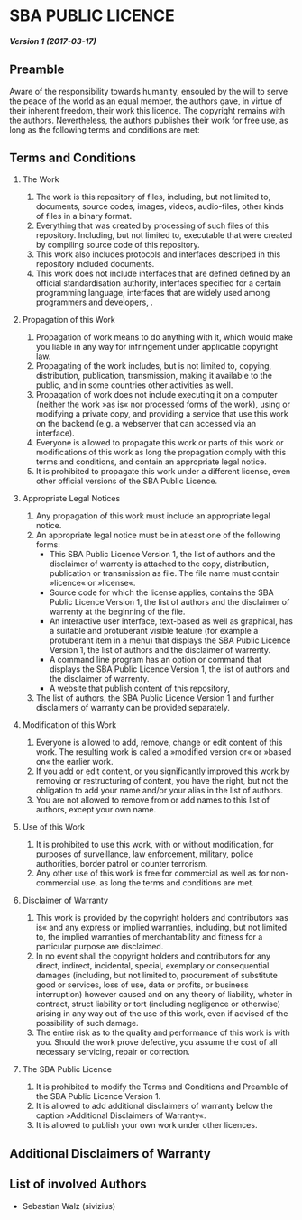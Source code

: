 #                           SBA PUBLIC LICENCE
#####                     Version 1 (2017-03-17)
                          
##                               Preamble

Aware of the responsibility towards humanity, ensouled by the will to
serve the peace of the world as an equal member, the authors gave, in
virtue of their inherent freedom, their work this licence. The copyright
remains with the authors. Nevertheless, the authors publishes their work
for free use, as long as the following terms and conditions are met:

##                         Terms and Conditions

1. The Work
    1. The work is this repository of files, including, but not limited
       to, documents, source codes, images, videos, audio-files, other
       kinds of files in a binary format.
    2. Everything that was created by processing of such files of this
       repository. Including, but not limited to, executable that were
       created by compiling source code of this repository.
    3. This work also includes protocols and interfaces descriped in this
       repository included documents.
    4. This work does not include interfaces that are defined defined by
       an official standardisation authority, interfaces specified for a
       certain programming language, interfaces that are widely used among
       programmers and developers, .
    

2. Propagation of this Work
    1. Propagation of work means to do anything with it, which would make
       you liable in any way for infringement under applicable copyright
       law.
    2. Propagating of the work includes, but is not limited to, copying,
       distribution, publication, transmission, making it available to the
       public, and in some countries other activities as well.
    3. Propagation of work does not include executing it on a computer
       (neither the work »as is« nor processed forms of the work), using or
       modifying a private copy, and providing a service that use this
       work on the backend (e.g. a webserver that can accessed via an
       interface).
    4. Everyone is allowed to propagate this work or parts of this work or
       modifications of this work as long the propagation comply with this
       terms and conditions, and contain an appropriate legal notice.
    5. It is prohibited to propagate this work under a different license,
       even other official versions of the SBA Public Licence.

3. Appropriate Legal Notices
    1. Any propagation of this work must include an appropriate legal
       notice.
    2. An appropriate legal notice must be in atleast one of the
       following forms:
       * This SBA Public Licence Version 1, the list of authors and the
         disclaimer of warrenty is attached to the copy, distribution,
         publication or transmission as file. The file name must contain
         »licence« or »license«.
       * Source code for which the license applies, contains the
         SBA Public Licence Version 1, the list of authors and the
         disclaimer of warrenty at the beginning of the file.
       * An interactive user interface, text-based as well as graphical,
         has a suitable and protuberant visible feature (for example a
         protuberant item in a menu) that displays the SBA Public Licence
         Version 1, the list of authors and the disclaimer of warrenty.
       * A command line program has an option or command that displays the
         SBA Public Licence Version 1, the list of authors and the
         disclaimer of warrenty.
       * A website that publish content of this repository, 
    3. The list of authors, the SBA Public Licence Version 1 and further
       disclaimers of warranty can be provided separately.

4. Modification of this Work
    1. Everyone is allowed to add, remove, change or edit content of this
       work. The resulting work is called a »modified version or« or
       »based on« the earlier work.
    3. If you add or edit content, or you significantly improved this work
       by removing or restructuring of content, you have the right, but
       not the obligation to add your name and/or your alias in the list
       of authors.
    4. You are not allowed to remove from or add names to this list of
       authors, except your own name.

5. Use of this Work
    1. It is prohibited to use this work, with or without modification,
       for purposes of surveillance, law enforcement, military, police
       authorities, border patrol or counter terrorism.
    2. Any other use of this work is free for commercial as well as for
       non-commercial use, as long the terms and conditions are met.

6. Disclaimer of Warranty
    1. This work is provided by the copyright holders and contributors
       »as is« and any express or implied warranties, including, but not
       limited to, the implied warranties of merchantability and fitness
       for a particular purpose are disclaimed.
    2. In no event shall the copyright holders and contributors for any
       direct, indirect, incidental, special, exemplary or consequential
       damages (including, but not limited to, procurement of substitute
       good or services, loss of use, data or profits, or business
       interruption) however caused and on any theory of liability, wheter
       in contract, struct liability or tort (including negligence or
       otherwise) arising in any way out of the use of this work, even if
       advised of the possibility of such damage.
    3. The entire risk as to the quality and performance of this work is
       with you. Should the work prove defective, you assume the cost of
       all necessary servicing, repair or correction.

7. The SBA Public Licence
    1. It is prohibited to modify the Terms and Conditions and Preamble of
       the SBA Public Licence Version 1. 
    2. It is allowed to add additional disclaimers of warranty below the
       caption »Additional Disclaimers of Warranty«.
    3. It is allowed to publish your own work under other licences.

##                  Additional Disclaimers of Warranty

##                       List of involved Authors

* Sebastian Walz (sivizius)
